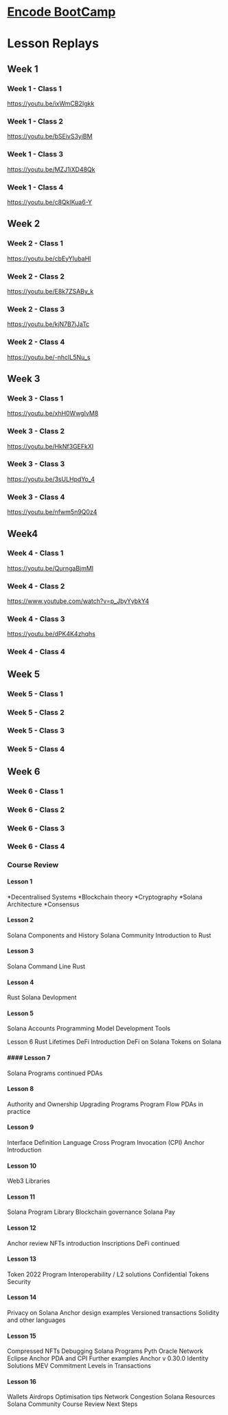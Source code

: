 # [Encode BootCamp](https://encodeclub.notion.site/aebb64ae7c7245f2a2cfd98da7dddfcf?v=328ebe0ce5754f2791eb8be1f19a9586)

# Lesson Replays

## Week 1

### Week 1 - Class 1
https://youtu.be/ixWmCB2Igkk
### Week 1 - Class 2
https://youtu.be/bSEivS3yiBM
### Week 1 - Class 3
https://youtu.be/MZJ1iXD48Qk
### Week 1 - Class 4
https://youtu.be/c8QklKua6-Y


## Week 2

### Week 2 - Class 1
https://youtu.be/cbEyYIubaHI
### Week 2 - Class 2
https://youtu.be/E8k7ZSABy_k
### Week 2 - Class 3
https://youtu.be/kjN7B7jJaTc
### Week 2 - Class 4
https://youtu.be/-nhcIL5Nu_s


## Week 3

### Week 3 - Class 1
https://youtu.be/xhH0WwgIvM8
### Week 3 - Class 2
https://youtu.be/HkNf3GEFkXI
### Week 3 - Class 3
https://youtu.be/3sULHpdYo_4
### Week 3 - Class 4
https://youtu.be/nfwm5n9Q0z4


## Week4

### Week 4 - Class 1
https://youtu.be/QurngaBjmMI
### Week 4 - Class 2
https://www.youtube.com/watch?v=p_JbyYybkY4

### Week 4 - Class 3
https://youtu.be/dPK4K4zhqhs

### Week 4 - Class 4


## Week 5

### Week 5 - Class 1

### Week 5 - Class 2

### Week 5 - Class 3

### Week 5 - Class 4


## Week 6

### Week 6 - Class 1

### Week 6 - Class 2

### Week 6 - Class 3

### Week 6 - Class 4






### Course Review

#### Lesson 1
*Decentralised Systems
*Blockchain theory
*Cryptography
*Solana Architecture
*Consensus

#### Lesson 2
Solana Components and History
Solana Community
Introduction to Rust

#### Lesson 3
Solana Command Line
Rust

#### Lesson 4
Rust
Solana Devlopment

#### Lesson 5
Solana Accounts
Programming Model
Development Tools

Lesson 6
Rust Lifetimes
DeFi Introduction
DeFi on Solana
Tokens on Solana

#### #### Lesson 7
Solana Programs continued
PDAs

#### Lesson 8
Authority and Ownership
Upgrading Programs
Program Flow
PDAs in practice

#### Lesson 9
Interface Definition Language
Cross Program Invocation (CPI)
Anchor Introduction

#### Lesson 10
Web3 Libraries

#### Lesson 11
Solana Program Library
Blockchain governance
Solana Pay

#### Lesson 12
Anchor review
NFTs introduction
Inscriptions
DeFi continued

#### Lesson 13
Token 2022 Program
Interoperability / L2 solutions
Confidential Tokens
Security

#### Lesson 14
Privacy on Solana
Anchor design examples
Versioned transactions
Solidity and other languages

#### Lesson 15
Compressed NFTs
Debugging Solana Programs
Pyth Oracle Network
Eclipse
Anchor
PDA and CPI
Further examples
Anchor v 0.30.0
Identity Solutions
MEV
Commitment Levels in Transactions

#### Lesson 16
Wallets
Airdrops
Optimisation tips
Network Congestion
Solana Resources
Solana Community
Course Review
Next Steps